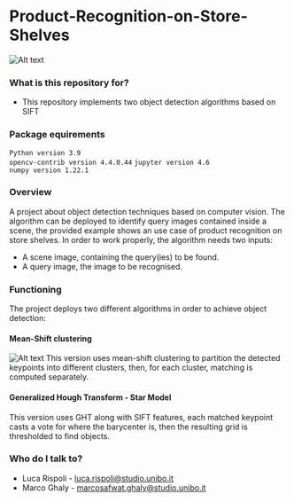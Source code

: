 # Product-Recognition-on-Store-Shelves
![Alt text](https://i.imgur.com/h2mfnWM.png)

### What is this repository for? ###

* This repository implements two object detection algorithms based on SIFT 

### Package equirements ###

`Python version 3.9`    
`opencv-contrib version 4.4.0.44` 
`jupyter version 4.6`    
`numpy version 1.22.1`  


### Overview ###
 A project about object detection techniques based on computer vision.
 The algorithm can be deployed to identify query images contained inside a scene, the provided example shows an use case of product recognition on store shelves.
 In order to work properly, the algorithm needs two inputs:
 * A scene image, containing the query(ies) to be found.
 * A query image, the image to be recognised.

### Functioning ###
The project deploys two different algorithms in order to achieve object detection:
#### Mean-Shift clustering
![Alt text](https://i.imgur.com/6ubKSs1.gif)
This version uses mean-shift clustering to partition the detected keypoints into different clusters, then, for each cluster, matching is computed separately.
#### Generalized Hough Transform - Star Model
This version uses GHT along with SIFT features, each matched keypoint casts a vote for where the barycenter is, then the resulting grid is thresholded to find objects.

### Who do I talk to? ###

* Luca Rispoli - luca.rispoli@studio.unibo.it
* Marco Ghaly - marcosafwat.ghaly@studio.unibo.it
